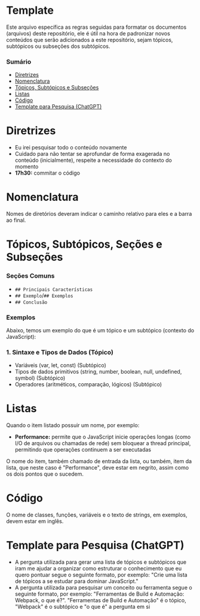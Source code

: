 # Template

Este arquivo específica as regras seguidas para formatar os documentos (arquivos) deste repositório, ele é útil na hora de padronizar novos conteúdos que serão adicionados a este repositório, sejam tópicos, subtópicos ou subseções dos subtópicos.

### Sumário

- [Diretrizes](#diretrizes)
- [Nomenclatura](#nomenclatura)
- [Tópicos, Subtópicos e Subseções](#topicos-subtopicos-e-subsecoes)
- [Listas](#listas)
- [Código](#codigo)
- [Template para Pesquisa (ChatGPT)](#template-pesquisa-chatgpt)

# <a id="diretrizes">Diretrizes</a>

- Eu irei pesquisar todo o conteúdo novamente
- Cuidado para não tentar se aprofundar de forma exagerada no conteúdo (inicialmente), respeite a necessidade do contexto do momento
- **17h30:** commitar o código

# <a id="nomenclatura">Nomenclatura</a>

Nomes de diretórios deveram indicar o caminho relativo para eles e a barra ao final.

# <a id="topicos-subtopicos-e-subsecoes">Tópicos, Subtópicos, Seções e Subseções</a>

### Seções Comuns

- `## Principais Características`
- `## Exemplo`/`## Exemplos`
- `## Conclusão`

### Exemplos

Abaixo, temos um exemplo do que é um tópico e um subtópico (contexto do JavaScript):

### 1. Sintaxe e Tipos de Dados (Tópico)

- Variáveis (var, let, const) (Subtópico)
- Tipos de dados primitivos (string, number, boolean, null, undefined, symbol) (Subtópico)
- Operadores (aritméticos, comparação, lógicos) (Subtópico)

# <a id="listas">Listas</a>

Quando o item listado possuir um nome, por exemplo:

- **Performance:** permite que o JavaScript inicie operações longas (como I/O de arquivos ou chamadas de rede) sem bloquear a thread principal, permitindo que operações continuem a ser executadas

O nome do item, também chamado de entrada da lista, ou também, item da lista, que neste caso é "Performance", deve estar em negrito, assim como os dois pontos que o sucedem.

# <a id="codigo">Código</a>

O nome de classes, funções, variáveis e o texto de strings, em exemplos, devem estar em inglês.

# <a id="template-pesquisa-chatgpt">Template para Pesquisa (ChatGPT)</a>

- A pergunta utilizada para gerar uma lista de tópicos e subtópicos que iram me ajudar a organizar como estruturar o conhecimento que eu quero pontuar segue o seguinte formato, por exemplo: "Crie uma lista de tópicos a se estudar para dominar JavaScript."
- A pergunta utilizada para pesquisar um conceito ou ferramenta segue o seguinte formato, por exemplo: "Ferramentas de Build e Automação: Webpack, o que é?". "Ferramentas de Build e Automação" é o tópico, "Webpack" é o subtópico e "o que é" a pergunta em si